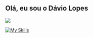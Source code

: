 ## Olá, eu sou o Dávio Lopes

<div>
   <a href="https://www.linkedin.com/in/d%C3%A1vio-lopes-719b0b189/" target="_blank"><img src="https://img.shields.io/badge/-LinkedIn-%230077B5?style=for-the-badge&logo=linkedin&logoColor=white" target="_blank"></a>
</div>

   
[![My Skills](https://skillicons.dev/icons?i=java,spring,react,redux,mysql,docker,idea)](https://skillicons.dev)




